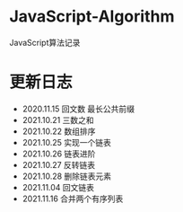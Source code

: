 # JavaScript-Algorithm
JavaScript算法记录

# 更新日志
+ 2020.11.15 回文数 最长公共前缀
+ 2021.10.21 三数之和
+ 2021.10.22 数组排序
+ 2021.10.25 实现一个链表
+ 2021.10.26 链表进阶
+ 2021.10.27 反转链表
+ 2021.10.28 删除链表元素
+ 2021.11.04 回文链表
+ 2021.11.16 合并两个有序列表